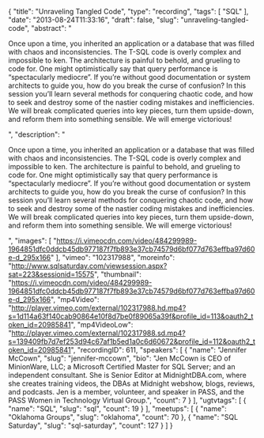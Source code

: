 {
  "title": "Unraveling Tangled Code",
  "type": "recording",
  "tags": [
    "SQL"
  ],
  "date": "2013-08-24T11:33:16",
  "draft": false,
  "slug": "unraveling-tangled-code",
  "abstract": "<p>Once upon a time, you inherited an application or a database that was filled with chaos and inconsistencies. The T-SQL code is overly complex and impossible to ken. The architecture is painful to behold, and grueling to code for. One might optimistically say that query performance is “spectacularly mediocre”. If you’re without good documentation or system architects to guide you, how do you break the curse of confusion? In this session you’ll learn several methods for conquering chaotic code, and how to seek and destroy some of the nastier coding mistakes and inefficiencies. We will break complicated queries into key pieces, turn them upside-down, and reform them into something sensible. We will emerge victorious!</p>",
  "description": "<p>Once upon a time, you inherited an application or a database that was filled with chaos and inconsistencies. The T-SQL code is overly complex and impossible to ken. The architecture is painful to behold, and grueling to code for. One might optimistically say that query performance is “spectacularly mediocre”. If you’re without good documentation or system architects to guide you, how do you break the curse of confusion? In this session you’ll learn several methods for conquering chaotic code, and how to seek and destroy some of the nastier coding mistakes and inefficiencies. We will break complicated queries into key pieces, turn them upside-down, and reform them into something sensible. We will emerge victorious!</p>",
  "images": [
    "https://i.vimeocdn.com/video/484299989-1964851dfc0ddcb45db977187f7fb893e37cb74579d6bf077d763effba97d60e-d_295x166"
  ],
  "vimeo": "102317988",
  "moreinfo": "http://www.sqlsaturday.com/viewsession.aspx?sat=223&sessionid=15575",
  "thumbnail": "https://i.vimeocdn.com/video/484299989-1964851dfc0ddcb45db977187f7fb893e37cb74579d6bf077d763effba97d60e-d_295x166",
  "mp4Video": "http://player.vimeo.com/external/102317988.hd.mp4?s=1d114a63f140cab90864e10f8d7be0f89065a39f&profile_id=113&oauth2_token_id=20985841",
  "mp4VideoLow": "http://player.vimeo.com/external/102317988.sd.mp4?s=139409fb7d7ef253d94c67af1b5ed1a0c6d60672&profile_id=112&oauth2_token_id=20985841",
  "recordingID": 611,
  "speakers": [
    {
      "name": "Jennifer McCown",
      "slug": "jennifer-mccown",
      "bio": "Jen McCown is CEO of MinionWare, LLC; a Microsoft Certified Master for SQL Server; and an independent consultant. She is Senior Editor at MidnightDBA.com, where she creates training videos, the DBAs at Midnight webshow, blogs, reviews, and podcasts. Jen is a member, volunteer, and speaker in PASS, and the PASS Women in Technology Virtual Group.",
      "count": 7
    }
  ],
  "ugtvtags": [
    {
      "name": "SQL",
      "slug": "sql",
      "count": 19
    }
  ],
  "meetups": [
    {
      "name": "Oklahoma Groups",
      "slug": "oklahoma",
      "count": 70
    },
    {
      "name": "SQL Saturday",
      "slug": "sql-saturday",
      "count": 127
    }
  ]
}